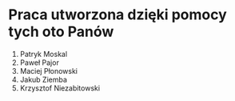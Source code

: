 # Praca utworzona dzięki pomocy tych oto Panów

1. Patryk Moskal
2. Paweł Pajor
3. Maciej Płonowski
4. Jakub Ziemba
5. Krzysztof Niezabitowski
